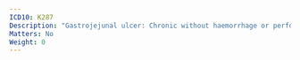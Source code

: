 ```yaml
---
ICD10: K287
Description: "Gastrojejunal ulcer: Chronic without haemorrhage or perforation"
Matters: No
Weight: 0
---
```

